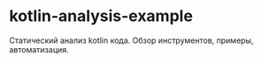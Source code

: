 # kotlin-analysis-example
Статический анализ kotlin кода. Обзор инструментов, примеры, автоматизация.
